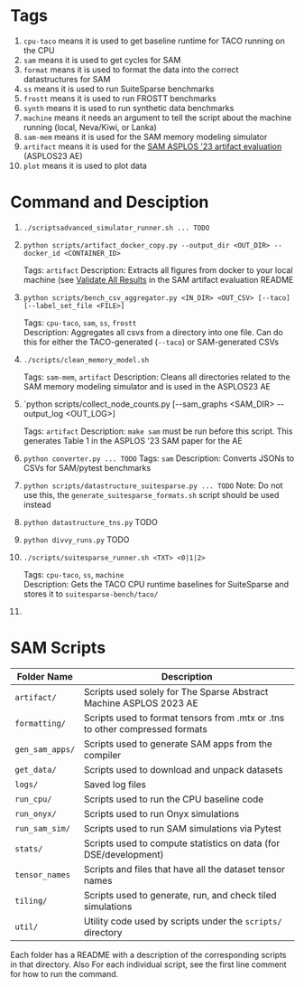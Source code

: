 # Tags
1. `cpu-taco` means it is used to get baseline runtime for TACO running on the CPU
2. `sam` means it is used to get cycles for SAM
3. `format` means it is used to format the data into the correct datastructures for SAM
4. `ss` means it is used to run SuiteSparse benchmarks
5.  `frostt` means it is used to run FROSTT benchmarks
6.  `synth` means it is used to run synthetic data benchmarks
7.  `machine` means it needs an argument to tell the script about the machine running (local, Neva/Kiwi, or Lanka)
8.  `sam-mem` means it is used for the SAM memory modeling simulator
9.  `artifact` means it is used for the [SAM ASPLOS '23 artifact evaluation](https://github.com/weiya711/sam-artifact) (ASPLOS23 AE)
10.  `plot` means it is used to plot data

# Command and Desciption

1. `./scriptsadvanced_simulator_runner.sh ... TODO`
 
2. `python scripts/artifact_docker_copy.py --output_dir <OUT_DIR> --docker_id <CONTAINER_ID>`
    
    Tags: `artifact` 
    Description: Extracts all figures from docker to your local machine (see [Validate All Results](https://github.com/weiya711/sam-artifact#Validate-All-Results) in the SAM artifact evaluation README
3. `python scripts/bench_csv_aggregator.py <IN_DIR> <OUT_CSV> [--taco] [--label_set_file <FILE>]`

    Tags: `cpu-taco`, `sam`, `ss`, `frostt`  
    Description: Aggregates all csvs from a directory into one file. Can do this for either the TACO-generated (`--taco`) or SAM-generated CSVs
4. `./scripts/clean_memory_model.sh` 

    Tags: `sam-mem`, `artifact`
    Description: Cleans all directories related to the SAM memory modeling simulator and is used in the ASPLOS23 AE
5. `python scripts/collect_node_counts.py [--sam_graphs <SAM_DIR> --output_log <OUT_LOG>]

    Tags: `artifact`
    Description: `make sam` must be run before this script. This generates Table 1 in the ASPLOS '23 SAM paper for the AE
6. `python converter.py ... TODO`
    Tags: `sam`
    Description: Converts JSONs to CSVs for SAM/pytest benchmarks
7. `python scripts/datastructure_suitesparse.py ... TODO` 
    Note: Do not use this, the `generate_suitesparse_formats.sh` script should be used instead
8. `python datastructure_tns.py` 
    TODO
9. `python divvy_runs.py`
    TODO


43. `./scripts/suitesparse_runner.sh <TXT> <0|1|2>`

    Tags: `cpu-taco`, `ss`, `machine`   
    Description: Gets the TACO CPU runtime baselines for SuiteSparse and stores it to `suitesparse-bench/taco/`

50. 
# SAM Scripts

| Folder Name 		| Description 									|
| ------------		| ----------------------- 							|
| `artifact/` 		| Scripts used solely for The Sparse Abstract Machine ASPLOS 2023 AE 		| 
| `formatting/` 	| Scripts used to format tensors from .mtx or .tns to other compressed formats 	|
| `gen_sam_apps/` 	| Scripts used to generate SAM apps from the compiler 				| 
| `get_data/` 		| Scripts used to download and unpack datasets  				| 
| `logs/` 		| Saved log files 								| 
| `run_cpu/` 		| Scripts used to run the CPU baseline code 					| 
| `run_onyx/` 		| Scripts used to run Onyx simulations 						| 
| `run_sam_sim/` 	| Scripts used to run SAM simulations via Pytest 				| 
| `stats/` 		| Scripts used to compute statistics on data (for DSE/development) 		| 
| `tensor_names` 	| Scripts and files that have all the dataset tensor names 			| 
| `tiling/` 		| Scripts used to generate, run, and check tiled simulations 			| 
| `util/` 		| Utility code used by scripts under the `scripts/` directory 			| 
 

Each folder has a README with a description of the corresponding scripts in
that directory.  Also For each individual script, see the first line comment for how
to run the command. 
